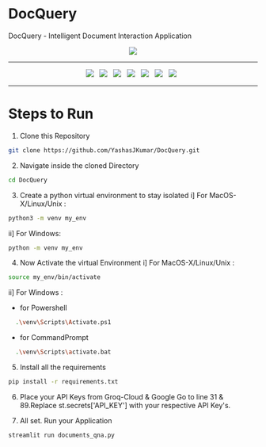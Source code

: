 # DocQuery
DocQuery - Intelligent Document Interaction Application

<div align="center">
<image src="https://miro.medium.com/v2/resize:fit:1400/1*Zi85PvOv8tpaB4SvpTRlHw.png"/>
</div>

------------------------

<div align="center">
  <a><img src="https://custom-icon-badges.demolab.com/badge/Streamlit-000000?style=for-the-badge&logo=streamlit"></a> &nbsp;
  <a><img src="https://custom-icon-badges.demolab.com/badge/GROQ Cloud-FFFFFF?style=for-the-badge&logo=groq"></a> &nbsp;
  <a><img src="https://img.shields.io/badge/python-3670A0?style=for-the-badge&logo=python&logoColor=ffdd54"></a> &nbsp;
  <a><img src="https://img.shields.io/badge/Llama 3-0467DF?style=for-the-badge&logo=meta&logoColor=white"></a> &nbsp;
  <a><img src="https://custom-icon-badges.demolab.com/badge/embedding 001-FFFFFF?style=for-the-badge&logo=google"></a> &nbsp;
  <a><img src="https://custom-icon-badges.demolab.com/badge/Langchain-FBEEE9?style=for-the-badge&logo=ln"></a> &nbsp;
  <a><img src="https://custom-icon-badges.demolab.com/badge/FAISS DB-999999?style=for-the-badge&logo=faiss"></a> &nbsp;
</div>

------------------------

# Steps to Run 

1. Clone this Repository
```bash
git clone https://github.com/YashasJKumar/DocQuery.git
```

2. Navigate inside the cloned Directory
```bash
cd DocQuery
```

3. Create a python virtual environment to stay isolated
i] For MacOS-X/Linux/Unix : 
```bash
python3 -m venv my_env
```
ii] For Windows:
```bash
python -m venv my_env
```

4. Now Activate the virtual Environment
i] For MacOS-X/Linux/Unix :
```bash
source my_env/bin/activate
```
ii] For Windows :
  - for Powershell

  ```bash
    .\venv\Scripts\Activate.ps1
  ```
  - for CommandPrompt

  ```bash
    .\venv\Scripts\activate.bat
  ```

5. Install all the requirements
```bash
pip install -r requirements.txt
```

6. Place your API Keys from Groq-Cloud & Google
   Go to line 31 & 89.Replace st.secrets['API_KEY'] with your respective API Key's.

7. All set. Run your Application
```bash
streamlit run documents_qna.py
```
